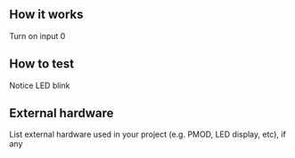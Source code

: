 <!---

This file is used to generate your project datasheet. Please fill in the information below and delete any unused
sections.

You can also include images in this folder and reference them in the markdown. Each image must be less than
512 kb in size, and the combined size of all images must be less than 1 MB.
-->

## How it works

Turn on input 0

## How to test

Notice LED blink 

## External hardware

List external hardware used in your project (e.g. PMOD, LED display, etc), if any
